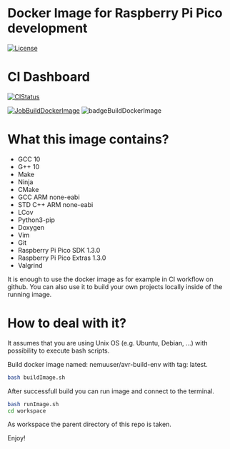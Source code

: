 # Docker Image for Raspberry Pi Pico development

[![License](https://img.shields.io/badge/License-MIT-purple.svg)](LICENSE)

# CI Dashboard

[![CIStatus](https://img.shields.io/github/workflow/status/bkozdras/docker-rpi-pico-build-env/docker-rpi-pico-build-env-ci?label=CI%20Status)](CISTATUS)

[![JobBuildDockerImage](https://img.shields.io/badge/Job-Build--Docker--Image-lightgrey)](JOBBUILDOCKERIMAGE)
![badgeBuildDockerImage](https://img.shields.io/endpoint?url=https://gist.githubusercontent.com/bkozdras/6b1982a4b959b8684caa029b3414819f/raw/badgeBuildDockerImage.json?service=github)

# What this image contains?

- GCC 10
- G++ 10
- Make
- Ninja
- CMake
- GCC ARM none-eabi
- STD C++ ARM none-eabi
- LCov
- Python3-pip
- Doxygen
- Vim
- Git
- Raspberry Pi Pico SDK 1.3.0
- Raspberry Pi Pico Extras 1.3.0
- Valgrind

It is enough to use the docker image as for example in CI workflow on github. You can also use it to build your own projects locally inside of the running image.

# How to deal with it?

It assumes that you are using Unix OS (e.g. Ubuntu, Debian, ...) with possibility to execute bash scripts.

Build docker image named: nemuuser/avr-build-env with tag: latest.
```sh
bash buildImage.sh
```

After successfull build you can run image and connect to the terminal.
```sh
bash runImage.sh
cd workspace
```
As workspace the parent directory of this repo is taken.

Enjoy!
